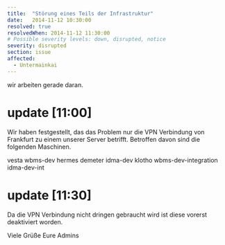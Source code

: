 ```yaml
---
title:  "Störung eines Teils der Infrastruktur"
date:   2014-11-12 10:30:00
resolved: true
resolvedWhen: 2014-11-12 11:30:00
# Possible severity levels: down, disrupted, notice
severity: disrupted
section: issue
affected:
  - Untermainkai
---
```


wir arbeiten gerade daran.

update [11:00]
==============

Wir haben festgestellt, das das Problem nur die VPN Verbindung von Frankfurt zu einem unserer Server betrifft.
Betroffen davon sind die folgenden Maschinen.

vesta
wbms-dev
hermes
demeter
idma-dev
klotho
wbms-dev-integration
idma-dev-int

update [11:30]
==============

Da die VPN Verbindung nicht dringen gebraucht wird ist diese vorerst deaktiviert worden.


Viele Grüße
Eure Admins
